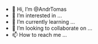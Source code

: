 - 👋 Hi, I’m @AndrTomas
- 👀 I’m interested in ...
- 🌱 I’m currently learning ...
- 💞️ I’m looking to collaborate on ...
- 📫 How to reach me ...

<!---
AndrTomas/AndrTomas is a ✨ special ✨ repository because its `README.md` (this file) appears on your GitHub profile.
You can click the Preview link to take a look at your changes.
--->

